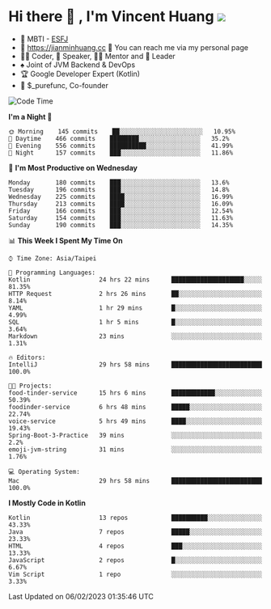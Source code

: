 # Hi there 👋 , I'm Vincent Huang ![](https://komarev.com/ghpvc/?username=Jian-Min-Huang)
- 👀 MBTI - [ESFJ](https://www.16personalities.com/esfj-personality)
- 💎 https://jianminhuang.cc 🙋 You can reach me via my personal page
- 👨‍💻 Coder, 🎤 Speaker, 👨‍🏫 Mentor and 🚀 Leader
- ♠️ Joint of JVM Backend & DevOps
- 🏆 Google Developer Expert (Kotlin)
- 💼 $_purefunc, Co-founder

<!--START_SECTION:waka-->
![Code Time](http://img.shields.io/badge/Code%20Time-1%2C531%20hrs%201%20min-blue)

**I'm a Night 🦉** 

```text
🌞 Morning    145 commits    ██░░░░░░░░░░░░░░░░░░░░░░░   10.95% 
🌆 Daytime    466 commits    ████████░░░░░░░░░░░░░░░░░   35.2% 
🌃 Evening    556 commits    ██████████░░░░░░░░░░░░░░░   41.99% 
🌙 Night      157 commits    ███░░░░░░░░░░░░░░░░░░░░░░   11.86%

```
📅 **I'm Most Productive on Wednesday** 

```text
Monday       180 commits    ███░░░░░░░░░░░░░░░░░░░░░░   13.6% 
Tuesday      196 commits    ███░░░░░░░░░░░░░░░░░░░░░░   14.8% 
Wednesday    225 commits    ████░░░░░░░░░░░░░░░░░░░░░   16.99% 
Thursday     213 commits    ████░░░░░░░░░░░░░░░░░░░░░   16.09% 
Friday       166 commits    ███░░░░░░░░░░░░░░░░░░░░░░   12.54% 
Saturday     154 commits    ███░░░░░░░░░░░░░░░░░░░░░░   11.63% 
Sunday       190 commits    ███░░░░░░░░░░░░░░░░░░░░░░   14.35%

```


📊 **This Week I Spent My Time On** 

```text
⌚︎ Time Zone: Asia/Taipei

💬 Programming Languages: 
Kotlin                   24 hrs 22 mins      ████████████████████░░░░░   81.35% 
HTTP Request             2 hrs 26 mins       ██░░░░░░░░░░░░░░░░░░░░░░░   8.14% 
YAML                     1 hr 29 mins        █░░░░░░░░░░░░░░░░░░░░░░░░   4.99% 
SQL                      1 hr 5 mins         █░░░░░░░░░░░░░░░░░░░░░░░░   3.64% 
Markdown                 23 mins             ░░░░░░░░░░░░░░░░░░░░░░░░░   1.31%

🔥 Editors: 
IntelliJ                 29 hrs 58 mins      █████████████████████████   100.0%

🐱‍💻 Projects: 
food-tinder-service      15 hrs 6 mins       ████████████░░░░░░░░░░░░░   50.39% 
foodinder-service        6 hrs 48 mins       █████░░░░░░░░░░░░░░░░░░░░   22.74% 
voice-service            5 hrs 49 mins       ████░░░░░░░░░░░░░░░░░░░░░   19.43% 
Spring-Boot-3-Practice   39 mins             ░░░░░░░░░░░░░░░░░░░░░░░░░   2.2% 
emoji-jvm-string         31 mins             ░░░░░░░░░░░░░░░░░░░░░░░░░   1.76%

💻 Operating System: 
Mac                      29 hrs 58 mins      █████████████████████████   100.0%

```

**I Mostly Code in Kotlin** 

```text
Kotlin                   13 repos            ██████████░░░░░░░░░░░░░░░   43.33% 
Java                     7 repos             █████░░░░░░░░░░░░░░░░░░░░   23.33% 
HTML                     4 repos             ███░░░░░░░░░░░░░░░░░░░░░░   13.33% 
JavaScript               2 repos             █░░░░░░░░░░░░░░░░░░░░░░░░   6.67% 
Vim Script               1 repo              ░░░░░░░░░░░░░░░░░░░░░░░░░   3.33%

```



 Last Updated on 06/02/2023 01:35:46 UTC
<!--END_SECTION:waka-->
